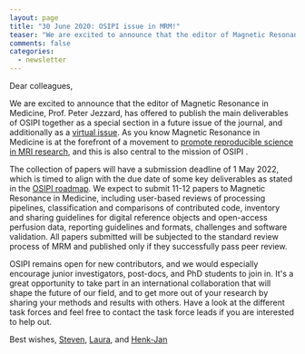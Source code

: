 ```yaml
---
layout: page
title: "30 June 2020: OSIPI issue in MRM!"
teaser: "We are excited to announce that the editor of Magnetic Resonance in Medicine, Prof. Peter Jezzard, has offered to publish the main deliverables of OSIPI together..."
comments: false
categories:
  - newsletter
---
```


Dear colleagues,

We are excited to announce that the editor of Magnetic Resonance in Medicine, Prof. Peter Jezzard, has offered to publish the main deliverables of OSIPI together as a special section in a future issue of the journal, and additionally as a [virtual issue](https://onlinelibrary.wiley.com/page/journal/15222594/homepage/virtual_issues.htm). As you know Magnetic Resonance in Medicine is at the forefront of a movement to [promote reproducible science in MRI research](https://onlinelibrary.wiley.com/doi/full/10.1002/mrm.27939), and this is also central to the mission of OSIPI . 

The collection of papers will have a submission deadline of 1 May 2022, which is timed to align with the due date of some key deliverables as stated in the [OSIPI roadmap](https://docs.google.com/document/d/e/2PACX-1vRbxX9ywttwQfd2hyj62h676RjEZ3YHZBIBTkUmEb2nqOmrRVd-PlWeL6nAsJ79akQpXHmtBIizJiOK/pub). We expect to submit 11-12 papers to Magnetic Resonance in Medicine, including user-based reviews of processing pipelines, classification and comparisons of contributed code, inventory and sharing guidelines for digital reference objects and open-access perfusion data, reporting guidelines and formats, challenges and software validation. All papers submitted will be subjected to the standard review process of MRM and published only if they successfully pass peer review. 

OSIPI remains open for new contributors, and we would especially encourage junior investigators, post-docs, and PhD students to join in. It's a great opportunity to take part in an international collaboration that will shape the future of our field, and to get more out of your research by sharing your methods and results with others. Have a look at the different task forces and feel free to contact the task force leads if you are interested to help out.

Best wishes,
<a href="mailto:s.sourbron@sheffield.ac.uk">Steven</a>, <a href="mailto:laura.bell@barrowneuro.org">Laura</a>, and <a href="mailto:henkjanmutsaerts@gmail.com">Henk-Jan</a>
